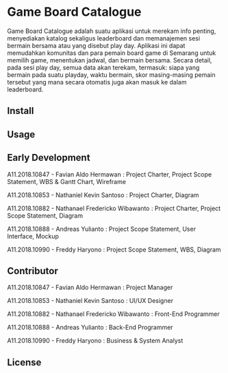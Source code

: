 # Game Board Catalogue
Game Board Catalogue adalah suatu aplikasi untuk merekam info penting, menyediakan katalog sekaligus leaderboard dan memanajemen sesi bermain bersama atau yang disebut play day. Aplikasi ini dapat memudahkan komunitas dan para pemain board game di Semarang untuk memilih game, menentukan jadwal, dan bermain bersama. Secara detail, pada sesi play day, semua data akan terekam, termasuk: siapa yang bermain pada suatu playday, waktu bermain, skor masing-masing pemain tersebut yang mana secara otomatis juga akan masuk ke dalam leaderboard.

## Install

## Usage

## Early Development
A11.2018.10847 - Favian Aldo Hermawan : Project Charter, Project  Scope Statement, WBS & Gantt Chart, Wireframe

A11.2018.10853 - Nathaniel Kevin Santoso : Project Charter, Diagram

A11.2018.10882 - Nathanael Fredericko Wibawanto : Project Charter, Project  Scope Statement, Diagram

A11.2018.10888 - Andreas Yulianto : Project  Scope Statement, User Interface, Mockup

A11.2018.10990 - Freddy Haryono : Project  Scope Statement, WBS, Diagram

## Contributor
A11.2018.10847 - Favian Aldo Hermawan : Project Manager

A11.2018.10853 - Nathaniel Kevin Santoso : UI/UX Designer

A11.2018.10882 - Nathanael Fredericko Wibawanto : Front-End Programmer

A11.2018.10888 - Andreas Yulianto : Back-End Programmer

A11.2018.10990 - Freddy Haryono : Business & System Analyst

## License
